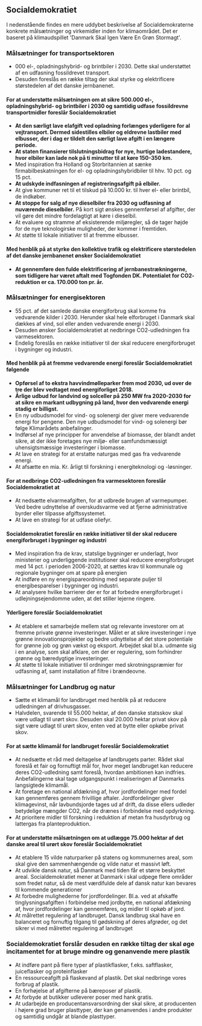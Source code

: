 <a name="socialdemokratiet"></a>
## Socialdemokratiet

I nedenstående findes en mere uddybet beskrivelse af Socialdemokraterne konkrete målsætninger og virkemidler inden for klimaområdet. Det er baseret på klimaudspillet &#39;Danmark Skal Igen Være En Grøn Stormagt&#39;.

### **Målsætninger for transportsektoren**

- 000 el-, opladningshybrid- og brintbiler i 2030. Dette skal understøttet af en udfasning fossildrevet transport.
- Desuden foreslås en række tiltag der skal styrke og elektrificere størstedelen af det danske jernbanenet.

#### **For at understøtte målsætningen om at sikre 500.000 el-, opladningshybrid- og brintbiler i 2030 og samtidig udfase fossildrevne transportmidler foreslår Socialdemokratiet**

- **At den særligt lave elafgift ved opladning forlænges yderligere for al vejtransport. Dermed sidestilles elbiler og eldrevne lastbiler med elbusser, der i dag er tildelt den særligt lave afgift i en længere periode.**
- **At staten finansierer tilslutningsbidrag for nye, hurtige ladestandere, hvor elbiler kan lade nok på ti minutter til at køre 150-350 km.**
- Med inspiration fra Holland og Storbritannien at sænke firmabilbeskatningen for el- og opladningshybridbiler til hhv. 10 pct. og 15 pct.
- **At udskyde indfasningen af registreringsafgift på elbiler.**
- At give kommuner ret til et tilskud på 10.000 kr. til hver el- eller brintbil, de indkøber.
- **At stoppe for salg af nye dieselbiler fra 2030 og udfasning af nuværende dieselbiler.** På kort sigt ønskes gennemførsel af afgifter, der vil gøre det mindre fordelagtigt at køre i dieselbil.
- At evaluere og stramme af eksisterende miljøregler, så de tager højde for de nye teknologirske muligheder, der kommer i fremtiden.
- At støtte til lokale initiativer til at fremme elbusser.

#### **Med henblik på at styrke den kollektive trafik og elektrificere størstedelen af det danske jernbanenet ønsker Socialdemokratiet**

- **At gennemføre den fulde elektrificering af jernbanestrækningerne, som tidligere har været aftalt med Togfonden DK. Potentialet for CO2­reduktion er ca. 170.000 ton pr. år.**

### **Målsætninger for energisektoren**

- 55 pct. af det samlede danske energiforbrug skal komme fra vedvarende kilder i 2030. Herunder skal hele elforbruget i Danmark skal dækkes af vind, sol eller anden vedvarende energi i 2030.
- Desuden ønsker Socialdemokratiet at nedbringe CO2-udledningen fra varmesektoren.
- Endelig foreslås en række initiativer til der skal reducere energiforbruget i bygninger og industri.

#### **Med henblik på at fremme vedvarende energi foreslår Socialdemokratiet følgende**

- **Opførsel af to ekstra havvindmølleparker frem mod 2030, ud over de tre der blev vedtaget med energiforliget 2018.**
- **Årlige udbud for landvind og solceller på 250 MW fra 2020-2030 for at sikre en markant udbygning på land, hvor den vedvarende energi stadig er billigst.**
- En ny udbudsmodel for vind- og solenergi der giver mere vedvarende energi for pengene. Den nye udbudsmodel for vind- og solenergi bør følge Klimarådets anbefalinger.
- Indførsel af nye principper for anvendelse af biomasse, der blandt andet sikre, at der ikke foretages nye miljø- eller samfundsmæssigt uhensigtsmæssige investeringer i biomasse.
- At lave en strategi for at erstatte naturgas med gas fra vedvarende energi.
- At afsætte en mia. Kr. årligt til forskning i energiteknologi og -løsninger.

#### **For at nedbringe CO2-udledningen fra varmesektoren foreslår Socialdemokratiet at**

- At nedsætte elvarmeafgiften, for at udbrede brugen af varmepumper. Ved bedre udnyttelse af overskudsvarme ved at fjerne administrative byrder eller tilpasse afgiftssystemet.
- At lave en strategi for at udfase oliefyr.

#### **Socialdemokratiet foreslår en række initiativer til der skal reducere energiforbruget i bygninger og industri**

- Med inspiration fra de krav, statslige bygninger er underlagt, hvor ministerier og underliggende institutioner skal reducere energiforbruget med 14 pct. i perioden 2006-2020, at sættes krav til kommunale og regionale bygninger om at spare på energien
- At indføre en ny energispareordning med separate puljer til energibesparelser i bygninger og industri.
- At analysere hvilke barrierer der er for at forbedre energiforbruget i udlejningsejendomme uden, at det stiller lejerne ringere.

#### **Yderligere foreslår Socialdemokratiet**

- At etablere et samarbejde mellem stat og relevante investorer om at fremme private grønne investeringer. Målet er at sikre investeringer i nye grønne innovationsprojekter og bedre udnyttelse af det store potentiale for grønne job og grøn vækst og eksport. Arbejdet skal bl.a. udmønte sig i en analyse, som skal afklare, om der er regulering, som forhindrer grønne og bæredygtige investeringer.
- At støtte til lokale initiativer til ordninger med skrotningspræmier for udfasning af, samt installation af filtre i brændeovne.

### **Målsætninger for Landbrug og natur**

- Sætte et klimamål for landbruget med henblik på at reducere udledningen af drivhusgasser.
- Halvdelen, svarende til 55.000 hektar, af den danske statsskov skal være udlagt til urørt skov. Desuden skal 20.000 hektar privat skov på sigt være udlagt til urørt skov, enten ved at bytte eller opkøbe privat skov.

#### **For at sætte klimamål for landbruget foreslår Socialdemokratiet**

- At nedsætte et råd med deltagelse af landbrugets parter. Rådet skal foreslå et fair og fornuftigt mål for, hvor meget landbruget kan reducere deres CO2-udledning samt foreslå, hvordan ambitionen kan indfries. Anbefalingerne skal tage udgangspunkt i realiseringen af Danmarks langsigtede klimamål.
- At foretage en national afdækning af, hvor jordfordelinger med fordel kan gennemføres gennem frivillige aftaler. Jordfordelinger giver klimagevinst, når lavbundsjorde tages ud af drift, da disse ellers udleder betydelige mængder CO2, når de drænes i forbindelse med opdyrkning.
- At prioritere midler til forskning i reduktion af metan fra husdyrbrug og lattergas fra planteproduktion.

#### **For at understøtte målsætningen om at udlægge 75.000 hektar af det danske areal til urørt skov foreslår Socialdemokratiet**

- At etablere 15 vilde naturparker på statens og kommunernes areal, som skal give den sammenhængende og vilde natur et massivt løft.
- At udvikle dansk natur, så Danmark med tiden får et større beskyttet areal. Socialdemokratiet mener at Danmark i skal udpege flere områder som fredet natur, så de mest værdifulde dele af dansk natur kan bevares til kommende generationer
- At forbedre mulighederne for jordfordelinger. Bl.a. ved at afskaffe tinglysningsafgiften i forbindelse med jordbytte, en national afdækning af, hvor jordfordelinger kan gennemføres, og midler til opkøb af jord.
- At målrettet regulering af landbruget. Dansk landbrug skal have en balanceret og fornuftig tilgang til gødskning af deres afgrøder, og det sikrer vi med målrettet regulering af landbruget

### **Socialdemokratiet forslår desuden en række tiltag der skal øge incitamentet for at bruge mindre og genanvende mere plastik**

- At indføre pant på flere typer af plastikflasker, f.eks. saftflasker, juiceflasker og proteinflasker
- En ressourceafgift på flaskevand af plastik. Det skal nedbringe vores forbrug af plastik.
- En forhøjelse af afgifterne på bæreposer af plastik.
- At forbyde at butikker udleverer poser med hank gratis.
- At udarbejde en producentansvarsordning der skal sikre, at producenten i højere grad bruger plasttyper, der kan genanvendes i andre produkter og samtidig undgår at blande plasttyper.